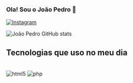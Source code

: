 ### Ola! Sou o João Pedro 👋

[![Instagram](https://img.shields.io/badge/Instagram-E4405F?style=for-the-badge&logo=instagram&logoColor=white)](https://instagram.com/joao_pedro.samp)

![João Pedro GitHub stats](https://github-readme-stats.vercel.app/api?username=SampaioPedr0&show_icons=true&theme=tokyonight)

## Tecnologias que uso no meu dia

<div style="display: inline_block"><br>
  <img  align="center" alt="html5" src="https://img.shields.io/badge/HTML-239120?style=for-the-badge&logo=html5&logoColor=white">
   <img  align="center" alt="php" src="https://img.shields.io/badge/PHP-777BB4?style=for-the-badge&logo=php&logoColor=white">
</div>
